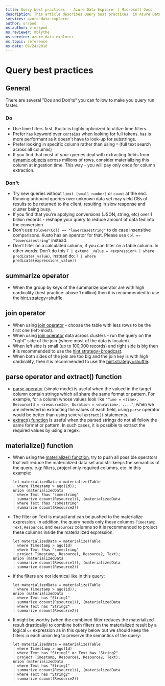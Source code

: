 ```yaml
---
title: Query best practices  - Azure Data Explorer | Microsoft Docs
description: This article describes Query best practices  in Azure Data Explorer.
services: azure-data-explorer
author: orspod
ms.author: v-orspod
ms.reviewer: mblythe
ms.service: azure-data-explorer
ms.topic: reference
ms.date: 09/24/2018
---
```

# Query best practices 

## General

There are several "Dos and Don'ts" you can follow to make you query run faster.

### Do

-	Use time filters first. Kusto is highly optimized to utilize time filters.
-	Prefer `has` keyword over `contains` when looking for full tokens. `has` is more performant as it doesn't have to look-up for substrings.
-	Prefer looking in specific column rather than using `*` (full text search across all columns)
-   If you find that most of your queries deal with extracting fields from [dynamic objects](./scalar-data-types/dynamic.md) across millions of rows, consider
materializing this column at ingestion time. This way - you will pay only once for column extraction.  

### Don't

-   Try new queries without `limit [small number]` or `count` at the end.
    Running unbound queries over unknown data set may yield GBs of results to be returned to the client, resulting in slow response and cluster being busy.
-   If you find that you're applying conversions (JSON, string, etc) over 1 billion records - reshape your query to reduce amount of data fed into the conversion
-   Don't use `tolower(Col) == "lowercasestring"` to do case insensitive comparisons. Kusto has an operator for that. Please use `Col =~ "lowercasestring"` instead.
-   Don't filter on a calculated column, if you can filter on a table column. In other words: Don't do this `T | extend _value = <expression> | where predicate(_value)`, instead do: `T | where predicate(expression(_value))`

## summarize operator

-	When the group by keys of the summarize operator are with high cardinality (best practice: above 1 million) then it is recommended to use the [hint.strategy=shuffle](./shufflesummarize.md).

## join operator

-   When using [join operator](./joinoperator.md) - choose the table with less rows to be the first one (left-most). 
-   When using [join operator](./joinoperator.md) data across clusters - run the query on the "right" side of the join (where most of the data is located).
-   When left side is small (up to 100,000 records) and right side is big then it is recommended to use the [hint.strategy=broadcast](./broadcastjoin.md).
-   When both sides of the join are too big and the join key is with high cardinality, then it is recommended to use the [hint.strategy=shuffle](./shufflejoin.md).
    
## parse operator and extract() function

-	[parse operator](./parseoperator.md) (simple mode) is useful when the valued in the target column contain strings which all share the same format or pattern.
For example, for a column whose values look like  `"Time = <time>, ResourceId = <resourceId>, Duration = <duration>, ...."`, when we are interested in extracting the values of each field, using `parse` operator would be better than using several `extract()` statements.
-	[extract() function](./extractfunction.md) is useful when the parsed strings do not all follow the same format or pattern.
In such cases, it is possible to extract the required values by using a regex.

## materialize() function

-	When using the [materialize() function](./materializefunction.md), try to push all possible operators that will reduce the materialized data set and still keeps the semantics of the query. e.g: filters, project only required columns, etc.
    in this example:

    ```kusto
    let materializedData = materialize(Table
    | where Timestamp > ago(1d));
    union (materializedData
    | where Text !has "somestring"
    | summarize dcount(Resource1)), (materializedData
    | where Text !has "somestring"
    | summarize dcount(Resource2))
    ```

-	The filter on Text is mutual and can be pushed to the materialize expression.
    In addition, the query needs only these columns `Timestamp`, `Text`, `Resource1` and `Resource2` columns so it is recommended to project these columns inside the materialized expression.
    
    ```kusto
    let materializedData = materialize(Table
    | where Timestamp > ago(1d)
    | where Text !has "somestring"
    | project Timestamp, Resource1, Resource2, Text);
    union (materializedData
    | summarize dcount(Resource1)), (materializedData
    | summarize dcount(Resource2))
    ```
    
-	if the filters are not identical like in this query:  

    ```kusto
    let materializedData = materialize(Table
    | where Timestamp > ago(1d));
    union (materializedData
    | where Text has "String1"
    | summarize dcount(Resource1)), (materializedData
    | where Text has "String2"
    | summarize dcount(Resource2))
    ```
-	It might be worthy (when the combined filter reduces the materialized result drastically) to combine both filters on the materialized result by a logical `or` expression as in this query below but we should keep the filters in each union leg to preserve the semantics of the query:
     
    ```kusto
    let materializedData = materialize(Table
    | where Timestamp > ago(1d)
    | where Text has "String1" or Text has "String2"
    | project Timestamp, Resource1, Resource2, Text);
    union (materializedData
    | where Text has "String1"
    | summarize dcount(Resource1)), (materializedData
    | where Text has "String2"
    | summarize dcount(Resource2))
    ```